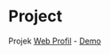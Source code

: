 # Project

Projek <a href="https://github.com/jefriwahyu/webprofile_project">Web Profil</a> - <a href="https://jefriwahyu.github.io/webprofile_project/">Demo</a>
